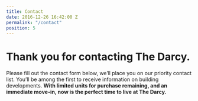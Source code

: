 ```yaml
---
title: Contact
date: 2016-12-26 16:42:00 Z
permalink: "/contact"
position: 5
---
```


# Thank you for contacting The Darcy.

Please fill out the contact form below, we’ll place you on our priority contact list. You’ll be among the first to receive information on building developments. **With limited units for purchase remaining, and an immediate move-in, now is the perfect time to live at The Darcy.**